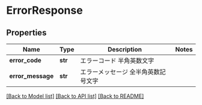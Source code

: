 # ErrorResponse

## Properties
Name | Type | Description | Notes
------------ | ------------- | ------------- | -------------
**error_code** | **str** | エラーコード 半角英数文字  | 
**error_message** | **str** | エラーメッセージ 全半角英数記号文字  | 

[[Back to Model list]](../README.md#documentation-for-models) [[Back to API list]](../README.md#documentation-for-api-endpoints) [[Back to README]](../README.md)



